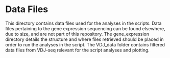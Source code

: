 # Data Files
This directory contains data files used for the analyses in the scripts. Data files pertaining to the gene expression sequencing can be found elsewhere, due to size, and are not part of this repository. The gene_expression directory details the structure and where files retrieved should be placed in order to run the analyses in the script. 
The VDJ_data folder contains filtered data files from VDJ-seq relevant for the script analyses and plotting. 
